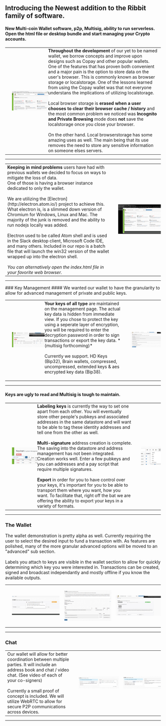 
## Introducing the Newest addition to the Ribbit family of software. 
#### New Multi-coin Wallet software, p2p, Multisig, ability to run serverless. Open the html file or desktop bundle and start managing your Crypto accounts.

<table>
    <tr>
        <td>
			<img style="float:left; padding: 15px" src="./Introduction/start3.PNG">
		</td>
		<td>
			<b>Throughout the development</b> of our yet to be named wallet, we borrow concepts and improve upon designs such as Copay and other popular wallets. One of the features that has proven both convenient and a major pain is the option to store data on the user's browser. This is commonly known as browser storage or localstorage. One of the lessons learned from using the Copay wallet was that not everyone understans the implications of utilizing localstorage.
			<br><br>
			Local browser storage is <b>erased when a user chooses to clear their browser cache / history</b> and the most common problem we noticed was <b>Incognito and Private Browsing</b> mode does <b>not</b> save the localstorage once you close your browser. 
			<br><br>
			On the other hand. Local browserstorage has some amazing uses as well. The main being that its use removes the need to store any sensitive information on someone elses servers. 
		</td>
    </tr>
</table>

<hr style="clear:both;"/>

<table>
    <tr>
        <td>
			<b>Keeping in mind problems</b> users have had with previous wallets we decided to focus on ways to mitigate the loss of data. 
			<br>
			One of those is having a browser instance dedicated to only the wallet. 
			<br><br>We are utilizing the [Electron](http://electron.atom.io/) project to achieve this. What electron is, is a slimmed down version of Chromium for Windows, Linux and Mac. The majority of the junk is removed and the ability to run nodejs locally was added. 
				<br><br>
					Electron used to be called Atom shell and is used in the Slack desktop client, Microsoft Code IDE, and many others. Included in our repo is a batch file that will launch the win32 version of the wallet wrapped up into the electron shell. 
			<br><br> <em>You can alternatively open the index.html file in your favorite web browser.</em>
		</td>
		<td>
			<img style="padding: 15px" src="./Introduction/start2.PNG">
		</td>
    </tr>
</table>

<hr style="clear:both;"/>
### Key Management
#### We wanted our wallet to have the granularity to allow for advanced management of private and public keys.

<table>
    <tr>
        <td>
			<img style="padding: 15px;" src="./Introduction/manage1.PNG">
		</td>
		<td>
			<b>Your keys of all type</b> are maintained on the management page. The actual key data is hidden from immediate view. If you chose to protect the key using a seperate layer of encryption, you will be required to enter the decryption password in order to sign transactions or export the key data. *(multisig forthcoming)*
			<br><br>
			Currently we support. HD Keys (Bip32), Brain wallets, compressed, uncompressed, extended keys & aes encrypted key data (Bip38). 
			<br><br>
		</td>
		<td>
			<img style="padding: 15px;" src="./Introduction/manage3.PNG">
		</td>
    </tr>
</table>

<hr style="clear:both;"/>

#### Keys are ugly to read and Multisig is tough to maintain.

<table>
    <tr>
        <td>
			<img style="padding: 15px;" src="./Introduction/manage2.PNG">				
		</td>
		<td>
			<b>Labeling keys</b> is currently the way to set one apart from each other. You will eventually store other people's pubkeys and associated addresses in the same datastore and will want to be able to tag these identity addresses and tell one from the other as well.  
			<br><br>
			<b>Multi-signature</b> address creation is complete. The saving into the datastore and address management has not been integrated. Creation works well. Enter a few pubkeys and you can addresses and a pay script that require multiple signatures. 
			<br><br>
			<b>Export</b> in order for you to have control over your keys, it's important for you to be able to transport them where you want, how you want. To facilitate that, right off the bat we are offering the ability to export your keys in a variety of formats. 
		</td>
		<td>
			<img style="padding: 15px" src="./Introduction/export.PNG">
		</td>
    </tr>
</table>

<hr style="clear:both;"/>

### The Wallet
The wallet demonstration is pretty alpha as well. Currently requiring the user to select the desired input to fund a transaction with. As features are polished, many of the more granular advanced options will be moved to an "advanced" sub section. <br><br>
Labels you attach to keys are visible in the wallet section to allow for quickly determining which key you were interested in. Transactions can be created, signed and broadcast independantly and mostly offline if you know the available outputs.

<table>
    <tr>
		<td>
			<img style="padding: 15px" src="./Introduction/wallet1.PNG">
		</td>
		<td>
			<img style="padding: 15px" src="./Introduction/validate1.PNG">
		</td>
		<td>
			<img style="padding: 15px" src="./Introduction/wallet5.PNG">
		</td>
    </tr>
</table>

<hr style="clear:both;"/>

### Chat
<table>
    <tr>
        <td>
			Our wallet will allow for better coordination between multiple parties. It will include an address book and chat / video chat. (See video of each of your co-signers) <br><br>
			Currently a small proof of concept is included. We will utilize WebRTC to allow for secure P2P communications across devices. 
		</td>
		<td>
			<img style="padding: 15px;" src="./Introduction/chat2.PNG">	
		</td>
		<td>
			<img style="padding: 15px;" src="./Introduction/chat3.PNG">
		</td>
    </tr>
</table>

<hr style="clear:both;"/>









